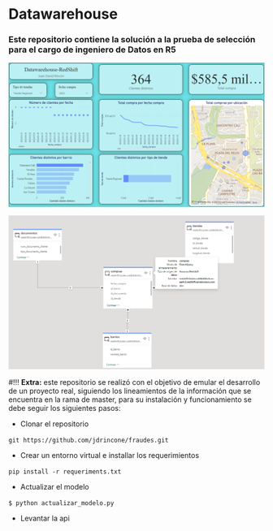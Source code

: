 # Datawarehouse

### Este repositorio contiene la solución a la prueba de selección para el cargo de ingeniero de Datos en R5


![My tablero](images/tablero.png)



![My Image](images/modelo.png)

#!!! **Extra:** este repositorio se realizó con el objetivo de emular el desarrollo de un proyecto real, siguiendo
los lineamientos de la información que se encuentra en la rama de master, para su instalación y funcionamiento
se debe seguir los siguientes pasos:
- Clonar el repositorio

```git https://github.com/jdrincone/fraudes.git```

- Crear un entorno virtual e installar los requerimientos

```pip install -r requeriments.txt```

- Actualizar el modelo

```$ python actualizar_modelo.py```

- Levantar la api

